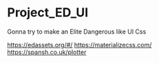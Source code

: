 # Project_ED_UI
Gonna try to make an Elite Dangerous like UI Css

https://edassets.org/#/
https://materializecss.com/
https://spansh.co.uk/plotter

